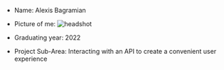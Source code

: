 * Name: Alexis Bagramian

* Picture of me:
![headshot](https://user-images.githubusercontent.com/48782723/150591620-c9815c71-c7a3-4d2b-b46a-075e81b5f0a7.PNG)

* Graduating year: 2022

* Project Sub-Area: Interacting with an API to create a convenient user experience
